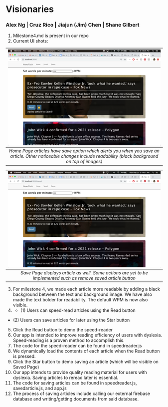 # Visionaries

### Alex Ng | Cruz Rico | Jiajun (Jim) Chen | Shane Gilbert

1. Milestone4.md is present in our repo
2. Current UI shots:

| ![screenshot0](/Milestone%204/ui0.png) |
|:--:|
| *Home Page articles have save option which alerts you when you save an article. Other noticeable changes include readability (black background on top of images)* |

| ![screenshot1](/Milestone%204/ui1.png) |
|:--:|
| *Save Page displays article as well. Some actions are yet to be implemented such as remove saved article button* |

3. For milestone 4, we made each article more readable by adding a black background between the text and background image. We have also made the text bolder for readability. The default WPM is now also visible.
4. - (1) Users can speed-read articles using the Read button
  - (2) Users can save articles for later using the Star button
5. Click the Read button to demo the speed-reader
6. Our app is intended to improve reading efficiency of users with dyslexia. Speed-reading is a proven method to accomplish this.
7. The code for the speed-reader can be found in speedreader.js
8. We dynamically load the contents of each article when the Read button is pressed.
9. Click the Star button to demo saving an article (which will be visible on Saved Page)
10. Our app intends to provide quality reading material for users with dyslexia. Saving articles to reread later is essential.
11. The code for saving articles can be found in speedreader.js, savedarticle.js, and app.js
12. The process of saving articles include calling our external firebase database and writing/getting documents from said database.
